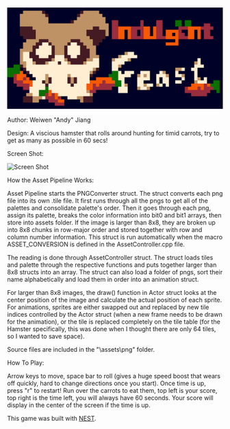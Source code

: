 ![Title Card](Hamster_Title.png)

Author: Weiwen "Andy" Jiang

Design: A viscious hamster that rolls around hunting for timid carrots, try to get as many as possible in 60 secs!

Screen Shot:

![Screen Shot](15-466-f24-base1/screenshot.png)

How the Asset Pipeline Works:

Asset Pipeline starts the PNGConverter struct. The struct converts each png file into its own .tile file. It first runs through all the pngs to get all of the palettes and consolidate palette's order. Then it goes through each png, assign its palette, breaks the color information into bit0 and bit1 arrays, then store into assets folder. If the image is larger than 8x8, they are broken up into 8x8 chunks in row-major order and stored together with row and column number information. This struct is run automatically when the macro ASSET_CONVERSION is defined in the AssetController.cpp file.

The reading is done through AssetController struct. The struct loads tiles and palette through the respective functions and puts together larger than 8x8 structs into an array. The struct can also load a folder of pngs, sort their name alphabetically and load them in order into an animation struct.

For larger than 8x8 images, the draw() function in Actor struct looks at the center position of the image and calculate the actual position of each sprite. For animations, sprites are either swapped out and replaced by new tile indices controlled by the Actor struct (when a new frame needs to be drawn for the animation), or the tile is replaced completely on the tile table (for the Hamster specifically, this was done when I thought there are only 64 tiles, so I wanted to save space).

Source files are included in the "\assets\png" folder.

How To Play:

Arrow keys to move, space bar to roll (gives a huge speed boost that wears off quickly, hard to change directions once you start). Once time is up, press "r" to restart! Run over the carrots to eat them, top left is your score, top right is the time left, you will always have 60 seconds. Your score will display in the center of the screen if the time is up.

This game was built with [NEST](NEST.md).

